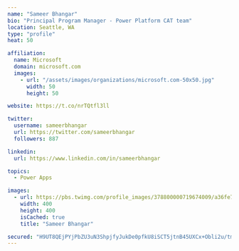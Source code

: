 ```yaml
---
name: "Sameer Bhangar"
bio: "Principal Program Manager - Power Platform CAT team"
location: Seattle, WA
type: "profile"
heat: 50

affiliation:
  name: Microsoft
  domain: microsoft.com
  images:
    - url: "/assets/images/organizations/microsoft.com-50x50.jpg"
      width: 50
      height: 50

website: https://t.co/nrTQtfl3ll

twitter:
  username: sameerbhangar
  url: https://twitter.com/sameerbhangar
  followers: 887

linkedin:
  url: https://www.linkedin.com/in/sameerbhangar

topics:
  - Power Apps

images:
  - url: https://pbs.twimg.com/profile_images/378800000719674009/a36fe7ddfab1778b76e5793772e43798_400x400.jpeg
    width: 400
    height: 400
    isCached: true
    title: "Sameer Bhangar"

secured: "H9UT8QEjPYjPbZU3uN3ShpjfyJukDe0pfkU8iSCT5jtnB45UXCx+Obli2u/tmLtypO4d6S/yJf5mouiAK+TMXpFT7ZIhDCKpqajdt2Ks3n3R6ZuLlv1qOAmKiCQbBAeHyQvjFH9HgyXXNk2DHWqxzRLlZHkeo6wDtSYkQQQq8z4Z5fy/WlkVj6rEo/4h8Med1JtT1F6CDmfVj6xCjItCgPT5BD2tIdI6O0mWVQziADYqzdPjiEHzj9O3ad2P4SsNKzy6vYlEXEoHVJJTVhQmjrJ8NrVOC5bZnMvkqNY6gi7bRRCQcMrWaZYBZ2DHf1ShXuSTCjCwvBlPIALUoDjH9pIAjAqxgIiAhw5oa8Ct8DmkjB2TMlTsJKU/KLDqJcXmhaZmNZ+aisBvpoqW+lfxjA==;2ZWSA4/OHpikkRxS0aN/pg=="
---
```


